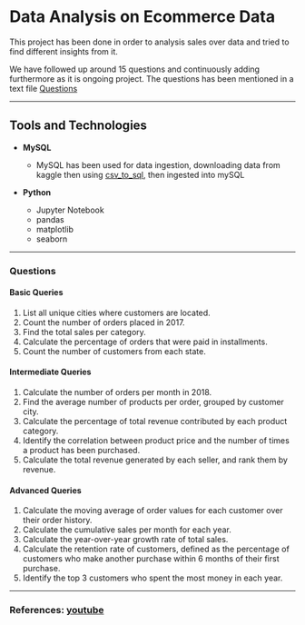 # Data Analysis on Ecommerce Data 

This project has been done in order to analysis sales over data and tried to find different insights from it. 

We have followed up around 15 questions and continuously adding furthermore as it is ongoing project. The questions has been mentioned in a text file [Questions](./SQL-Python-Ecommerce-Project-main/Questions.txt)

---

## Tools and Technologies

- **MySQL**
  - MySQL has been used for data ingestion, downloading data from kaggle then using [csv_to_sql](./SQL-Python-Ecommerce-Project-main/csv_to_sql.py), then ingested into mySQL

- **Python**
  - Jupyter Notebook
  - pandas
  - matplotlib
  - seaborn

---


### Questions
#### Basic Queries
1. List all unique cities where customers are located.
2. Count the number of orders placed in 2017.
3. Find the total sales per category.
4. Calculate the percentage of orders that were paid in installments.
5. Count the number of customers from each state. 

#### Intermediate Queries
1. Calculate the number of orders per month in 2018.
2. Find the average number of products per order, grouped by customer city.
3. Calculate the percentage of total revenue contributed by each product category.
4. Identify the correlation between product price and the number of times a product has been purchased.
5. Calculate the total revenue generated by each seller, and rank them by revenue.

#### Advanced Queries
1. Calculate the moving average of order values for each customer over their order history.
2. Calculate the cumulative sales per month for each year.
3. Calculate the year-over-year growth rate of total sales.
4. Calculate the retention rate of customers, defined as the percentage of customers who make another purchase within 6 months of their first purchase.
5. Identify the top 3 customers who spent the most money in each year.

---

### References: [youtube](https://www.youtube.com/watch?v=hK-qUy3UfT8)


    

